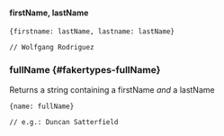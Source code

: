 #### firstName, lastName

```
{firstname: lastName, lastname: lastName}

// Wolfgang Rodriguez
```

### fullName         {#fakertypes-fullName}

Returns a string containing a firstName *and* a lastName

```
{name: fullName}

// e.g.: Duncan Satterfield
```